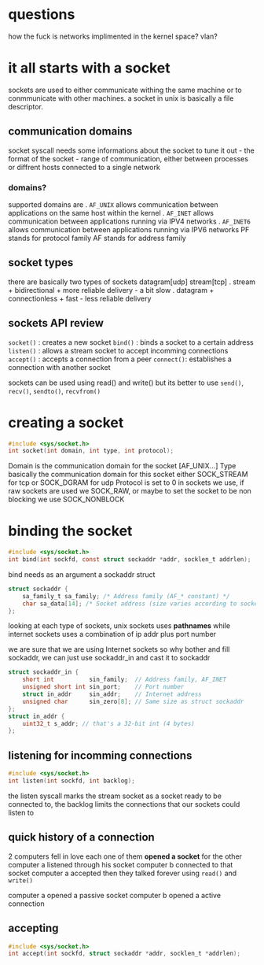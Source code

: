# questions

how the fuck is networks implimented in the kernel space? vlan? 

# it all starts with a socket
sockets are used to either communicate withing the same machine or to conmmunicate 
with other machines.
a socket in unix is basically a file descriptor.

## communication domains
socket syscall needs some informations about the socket to tune it out
    - the format of the socket
    - range of communication, either between processes or diffrent hosts
        connected to a single network
### domains?
supported domains are
    . `AF_UNIX` allows communication between applications on the same host within the kernel
    . `AF_INET` allows communication between applications running via IPV4 networks
    . `AF_INET6` allows communication between applications running via IPV6 networks
PF stands for protocol family
AF stands for address family


## socket types
there are basically two types of sockets datagram[udp] stream[tcp]
. stream
    + bidirectional
    + more reliable delivery
    - a bit slow
. datagram
    + connectionless
    + fast
    - less reliable delivery

## sockets API review
`socket()` : creates a new socket
`bind()`   : binds a socket to a certain address
`listen()` : allows a stream socket to accept incomming connections
`accept()` : accepts a connection from a peer 
`connect()`: establishes a connection with another socket

sockets can be used using read() and write() but its better to use `send()`, `recv()`, `sendto()`,
`recvfrom()`

# creating a socket
```c
#include <sys/socket.h>
int socket(int domain, int type, int protocol);
```
Domain is the communication domain for the socket [AF_UNIX...]
Type basically the communication domain for this socket either SOCK_STREAM for tcp or SOCK_DGRAM for udp
Protocol is set to 0 in sockets we use, if raw sockets are used we SOCK_RAW, or maybe to set the socket
to be non blocking we use SOCK_NONBLOCK

# binding the socket
```c
#include <sys/socket.h>
int bind(int sockfd, const struct sockaddr *addr, socklen_t addrlen);
```

bind needs as an argument a sockaddr struct 
```c
struct sockaddr {
    sa_family_t sa_family; /* Address family (AF_* constant) */
    char sa_data[14]; /* Socket address (size varies according to socket domain) */
};
```
looking at each type of sockets, unix sockets uses **pathnames** while internet sockets uses a combination of
ip addr plus port number

we are sure that we are using Internet sockets so why bother and fill sockaddr, we can just use sockaddr_in and
cast it to sockaddr
```c
struct sockaddr_in {
    short int          sin_family;  // Address family, AF_INET
    unsigned short int sin_port;    // Port number
    struct in_addr     sin_addr;    // Internet address
    unsigned char      sin_zero[8]; // Same size as struct sockaddr
};
struct in_addr {
    uint32_t s_addr; // that's a 32-bit int (4 bytes)
};
```

## listening for incomming connections
```c
#include <sys/socket.h>
int listen(int sockfd, int backlog);
```

the listen syscall marks the stream socket as a socket ready to be connected to, the backlog limits the connections 
that our sockets could listen to

## quick history of a connection
2 computers fell in love
each one of them **opened a socket** for the other
computer a listened through his socket
computer b connected to that socket
computer a accepted
then they talked forever using `read()` and `write()`

computer a opened a passive socket
computer b opened a active connection

## accepting
```c
#include <sys/socket.h>
int accept(int sockfd, struct sockaddr *addr, socklen_t *addrlen);
```

